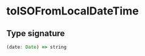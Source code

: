 # toISOFromLocalDateTime

## Type signature

<!-- prettier-ignore-start -->
```typescript
(date: Date) => string
```
<!-- prettier-ignore-end -->
